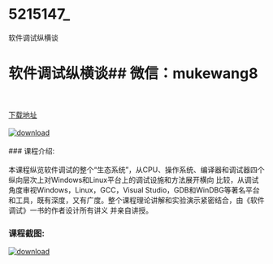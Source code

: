 # 5215147_
软件调试纵横谈
# 软件调试纵横谈## 微信：mukewang8
<br/></br>[下载地址](http://www.36tz.cn/article/5215147 "下载地址")
<br/></br>[![download](http://36tz.cn/muke_img/2020_09_2-3-300x179.png "下载地址")](http://www.36tz.cn/article/5215147 "下载地址")
<br/></br>### 课程介绍:<br/></br>本课程纵览软件调试的整个“生态系统”，从CPU、操作系统、编译器和调试器四个纵向层次上对Windows和Linux平台上的调试设施和方法展开横向 比较，从调试角度审视Windows，Linux，GCC，Visual Studio，GDB和WinDBG等著名平台和工具，既有深度，又有广度。整个课程理论讲解和实验演示紧密结合，由《软件调试》一书的作者设计所有讲义 并亲自讲授。

### 课程截图:
[![download](http://36tz.cn/muke_img/2020_09_1-3.png "下载地址")](http://www.36tz.cn/article/5215147 "下载地址")
